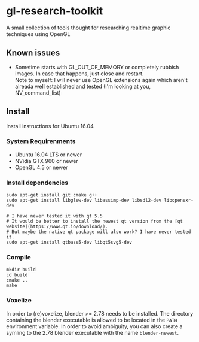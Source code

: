 # gl-research-toolkit
A small collection of tools thought for researching realtime graphic techniques using OpenGL

## Known issues

- Sometime starts with GL_OUT_OF_MEMORY or completely rubbish images. In case that happens, just close and restart.  
    Note to myself: I will never use OpenGL extensions again which aren't alreada well established and tested (I'm looking at you, NV_command_list)


## Install

Install instructions for Ubuntu 16.04

### System Requirenments

- Ubuntu 16.04 LTS or newer
- NVidia GTX 960 or newer
- OpenGL 4.5 or newer

### Install dependencies

    sudo apt-get install git cmake g++ 
    sudo apt-get install libglew-dev libassimp-dev libsdl2-dev libopenexr-dev
    
    # I have never tested it with qt 5.5
    # It would be better to install the newest qt version from the [qt website](https://www.qt.io/download/).
    # But maybe the native qt package will also work? I have never tested it.
    sudo apt-get install qtbase5-dev libqt5svg5-dev
    
### Compile

    mkdir build
    cd build
    cmake ..
    make
    
### Voxelize

In order to (re)voxelize, blender >= 2.78 needs to be installed. The directory containing the blender executable is allowed to be located in the `PATH` environment variable. In order to avoid ambiguity, you can also create a symling to the 2.78 blender executable with the name `blender-newest`.

